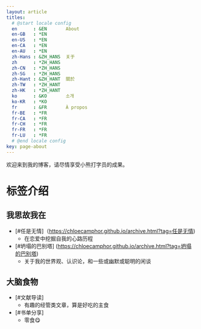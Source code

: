 ```yaml
---
layout: article
titles:
  # @start locale config
  en      : &EN       About
  en-GB   : *EN
  en-US   : *EN
  en-CA   : *EN
  en-AU   : *EN
  zh-Hans : &ZH_HANS  关于
  zh      : *ZH_HANS
  zh-CN   : *ZH_HANS
  zh-SG   : *ZH_HANS
  zh-Hant : &ZH_HANT  關於
  zh-TW   : *ZH_HANT
  zh-HK   : *ZH_HANT
  ko      : &KO       소개
  ko-KR   : *KO
  fr      : &FR       À propos
  fr-BE   : *FR
  fr-CA   : *FR
  fr-CH   : *FR
  fr-FR   : *FR
  fr-LU   : *FR
  # @end locale config
key: page-about
---
```


欢迎来到我的博客，请尽情享受小熊打字员的成果。

# 标签介绍

## 我思故我在
- [#任是无情]（https://chloecamphor.github.io/archive.html?tag=任是无情)
  - 在恋爱中挖掘自我的心路历程
- [#坍塌的巴别塔] (https://chloecamphor.github.io/archive.html?tag=坍塌的巴别塔)
  - 关于我的世界观、认识论，和一些或幽默或聪明的闲谈

## 大脑食物
- [#文献导读]
  - 有趣的经管类文章，算是好吃的主食
- [#书单分享]
  - 零食😋
    
## 


